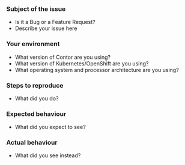 ### Subject of the issue
* Is it a Bug or a Feature Request?
* Describe your issue here

### Your environment
* What version of Contor are you using?
* What version of Kubernetes/OpenShift are you using?
* What operating system and processor architecture are you using?

### Steps to reproduce
* What did you do?

### Expected behaviour
* What did you expect to see?

### Actual behaviour
* What did you see instead?
<!--- If you have logs available, paste them here! --->
```

```
